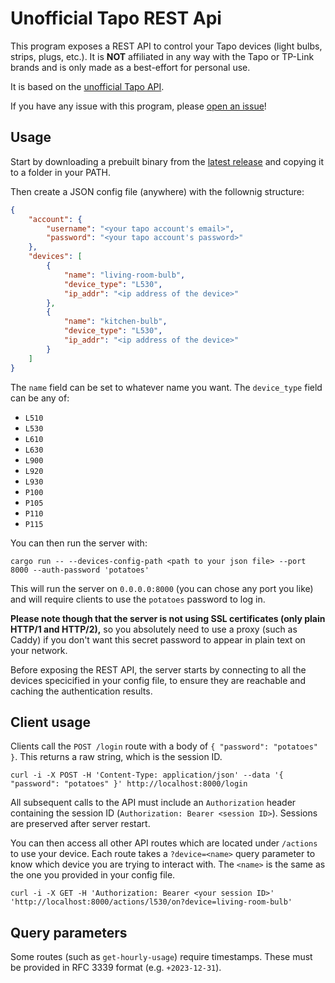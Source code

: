 # Unofficial Tapo REST Api

This program exposes a REST API to control your Tapo devices (light bulbs, strips, plugs, etc.). It is **NOT** affiliated in any way with the Tapo or TP-Link brands and is only made as a best-effort for personal use.

It is based on the [unofficial Tapo API](https://crates.io/crates/tapo).

If you have any issue with this program, please [open an issue](https://github.com/ClementNerma/tapo-rest/issues/new)!

## Usage

Start by downloading a prebuilt binary from the [latest release](https://github.com/ClementNerma/tapo-rest/releases/latest) and copying it to a folder in your PATH.

Then create a JSON config file (anywhere) with the follownig structure:

```json
{
    "account": {
        "username": "<your tapo account's email>",
        "password": "<your tapo account's password>"
    },
    "devices": [
        {
            "name": "living-room-bulb",
            "device_type": "L530",
            "ip_addr": "<ip address of the device>"
        },
        {
            "name": "kitchen-bulb",
            "device_type": "L530",
            "ip_addr": "<ip address of the device>"
        }
    ]
}
```

The `name` field can be set to whatever name you want.
The `device_type` field can be any of:

* `L510`
* `L530`
* `L610`
* `L630`
* `L900`
* `L920`
* `L930`
* `P100`
* `P105`
* `P110`
* `P115`

You can then run the server with:

```shell
cargo run -- --devices-config-path <path to your json file> --port 8000 --auth-password 'potatoes'
```

This will run the server on `0.0.0.0:8000` (you can chose any port you like) and will require clients to use the `potatoes` password to log in.

**Please note though that the server is not using SSL certificates (only plain HTTP/1 and HTTP/2),** so you absolutely need to use a proxy (such as Caddy) if you don't want this secret password to appear in plain text on your network.

Before exposing the REST API, the server starts by connecting to all the devices specicified in your config file, to ensure they are reachable and caching the authentication results.

## Client usage

Clients call the `POST /login` route with a body of `{ "password": "potatoes" }`. This returns a raw string, which is the session ID.

```shell
curl -i -X POST -H 'Content-Type: application/json' --data '{ "password": "potatoes" }' http://localhost:8000/login
```

All subsequent calls to the API must include an `Authorization` header containing the session ID (`Authorization: Bearer <session ID>`). Sessions are preserved after server restart.

You can then access all other API routes which are located under `/actions` to use your device. Each route takes a `?device=<name>` query parameter to know which device you are trying to interact with. The `<name>` is the same as the one you provided in your config file.

```shell
curl -i -X GET -H 'Authorization: Bearer <your session ID>' 'http://localhost:8000/actions/l530/on?device=living-room-bulb'
```

## Query parameters

Some routes (such as `get-hourly-usage`) require timestamps. These must be provided in RFC 3339 format (e.g. `+2023-12-31`).